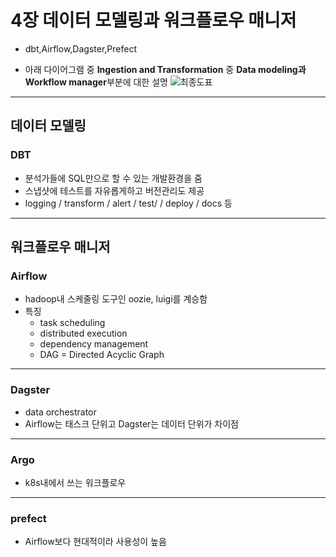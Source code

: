 # 4장 데이터 모델링과 워크플로우 매니저
- dbt,Airflow,Dagster,Prefect

- 아래 다이어그램 중 **Ingestion and Transformation** 중 **Data modeling과 Workflow manager**부분에 대한 설명
![최종도표](https://img1.daumcdn.net/thumb/R1280x0.fjpg/?fname=http://t1.daumcdn.net/brunch/service/user/3hD/image/Pooto4-Wi0R5dsKZCrFkh5mCSEM)

---

## 데이터 모델링
### DBT
- 분석가들에 SQL만으로 할 수 있는 개발환경을 줌
- 스냅샷에 테스트를 자유롭게하고 버전관리도 제공
- logging / transform / alert / test/ / deploy / docs 등 

---

## 워크플로우 매니저
### Airflow
- hadoop내 스케줄링 도구인 oozie, luigi를 계승함
- 특징
  - task scheduling
  - distributed execution
  - dependency management
  - DAG = Directed Acyclic Graph

---

### Dagster
- data orchestrator
- Airflow는 태스크 단위고 Dagster는 데이터 단위가 차이점

---

### Argo
- k8s내에서 쓰는 워크플로우

---

### prefect
- Airflow보다 현대적이라 사용성이 높음